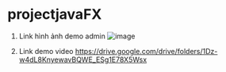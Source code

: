# projectjavaFX
1. Link hình ảnh demo admin
![image](https://user-images.githubusercontent.com/96755372/173486958-9a621a04-240b-4f01-beea-984b978e92f6.png)


2. Link demo video
https://drive.google.com/drive/folders/1Dz-w4dL8KnyewavBQWE_ESg1E78X5Wsx

